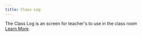 ```yaml
---
title: Class Log
---
```

The Class Log is an screen for teacher's to use in the class room [Learn&nbsp;More]({{site.url}}/docs/classteacher/clog/).